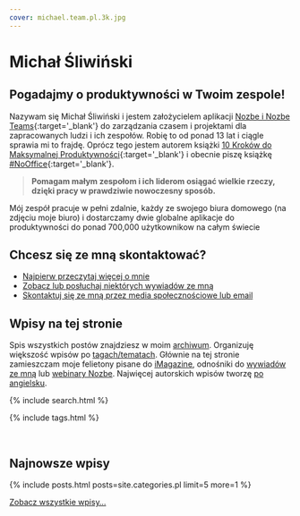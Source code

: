 ```yaml
---
cover: michael.team.pl.3k.jpg
---
```


# Michał Śliwiński

## Pogadajmy o produktywności w Twoim zespole!

Nazywam się Michał Śliwiński i jestem założycielem aplikacji [Nozbe i Nozbe Teams](https://michael.gratis/nozbe_pl){:target='_blank'} do zarządzania czasem i projektami dla zapracowanych ludzi i ich zespołów. Robię to od ponad 13 lat i ciągle sprawia mi to frajdę. Oprócz tego jestem autorem książki [10 Kroków do Maksymalnej Produktywności](https://kursproduktywnosci.pl){:target='_blank'} i obecnie piszę książkę [#NoOffice](https://nooffice.org/pl/){:target='_blank'}.

> **Pomagam małym zespołom i ich liderom osiągać wielkie rzeczy, dzięki pracy w prawdziwie nowoczesny sposób.**

Mój zespół pracuje w pełni zdalnie, każdy ze swojego biura domowego (na zdjęciu moje biuro) i dostarczamy dwie globalne aplikacje do produktywności do ponad 700,000 użytkownikow na całym świecie

## Chcesz się ze mną skontaktować?

* [Najpierw przeczytaj więcej o mnie](/pl/omnie)
* [Zobacz lub posłuchaj niektórych wywiadów ze mną](/pl/gosc)
* [Skontaktuj się ze mną przez media społecznościowe lub email](/pl/kontakt)

## Wpisy na tej stronie

Spis wszystkich postów znajdziesz w moim [archiwum](/pl/archiwum/). Organizuję większość wpisów po [tagach/tematach](/pl/). Głównie na tej stronie zamieszczam moje felietony pisane do [iMagazine](/pl/imagazine), odnośniki do [wywiadów ze mną](/pl/gosc) lub [webinary Nozbe](/pl/webinar). Najwięcej autorskich wpisów tworzę [po angielsku](/archive).

{% include search.html %}

{% include tags.html %}

<br>

## Najnowsze wpisy

{% include posts.html posts=site.categories.pl limit=5 more=1 %}

[Zobacz wszystkie wpisy…](/pl/archiwum/)